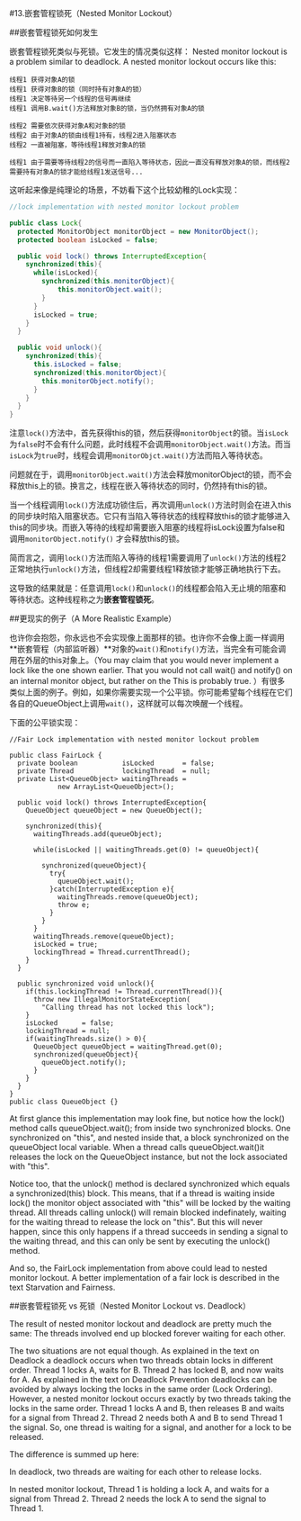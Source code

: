 #13.嵌套管程锁死（Nested Monitor Lockout）

##嵌套管程锁死如何发生

嵌套管程锁死类似与死锁。它发生的情况类似这样：
Nested monitor lockout is a problem similar to deadlock. A nested monitor lockout occurs like this:

```
线程1 获得对象A的锁
线程1 获得对象B的锁（同时持有对象A的锁）
线程1 决定等待另一个线程的信号再继续
线程1 调用B.wait()方法释放对象B的锁，当仍然拥有对象A的锁

线程2 需要依次获得对象A和对象B的锁
线程2 由于对象A的锁由线程1持有，线程2进入阻塞状态
线程2 一直被阻塞，等待线程1释放对象A的锁

线程1 由于需要等待线程2的信号而一直陷入等待状态，因此一直没有释放对象A的锁，而线程2需要持有对象A的锁才能给线程1发送信号...
```

这听起来像是纯理论的场景，不妨看下这个比较幼稚的Lock实现：

```Java
//lock implementation with nested monitor lockout problem

public class Lock{
  protected MonitorObject monitorObject = new MonitorObject();
  protected boolean isLocked = false;

  public void lock() throws InterruptedException{
    synchronized(this){
      while(isLocked){
        synchronized(this.monitorObject){
            this.monitorObject.wait();
        }
      }
      isLocked = true;
    }
  }

  public void unlock(){
    synchronized(this){
      this.isLocked = false;
      synchronized(this.monitorObject){
        this.monitorObject.notify();
      }
    }
  }
}
```

注意`lock()`方法中，首先获得this的锁，然后获得`monitorObject`的锁。当`isLock`为`false`时不会有什么问题，此时线程不会调用`monitorObject.wait()`方法。而当`isLock`为`true`时，线程会调用`monitorObjct.wait()`方法而陷入等待状态。

问题就在于，调用`monitorObject.wait()`方法会释放monitorObject的锁，而不会释放this上的锁。换言之，线程在嵌入等待状态的同时，仍然持有this的锁。

当一个线程调用`lock()`方法成功锁住后，再次调用`unlock()`方法时则会在进入this的同步块时陷入阻塞状态。它只有当陷入等待状态的线程释放this的锁才能够进入this的同步块。而嵌入等待的线程却需要嵌入阻塞的线程将isLock设置为false和调用`monitorObject.notify()` 才会释放this的锁。

简而言之，调用`lock()`方法而陷入等待的线程1需要调用了`unlock()`方法的线程2正常地执行`unlock()`方法，但线程2却需要线程1释放锁才能够正确地执行下去。

这导致的结果就是：任意调用`lock()`和`unlock()`的线程都会陷入无止境的阻塞和等待状态。这种线程称之为**嵌套管程锁死**。

##更现实的例子（A More Realistic Example）

也许你会抱怨，你永远也不会实现像上面那样的锁。也许你不会像上面一样调用**嵌套管程（内部监听器）**对象的`wait()`和`notify()`方法，当完全有可能会调用在外层的this对象上。（You may claim that you would never implement a lock like the one shown earlier. That you would not call wait() and notify() on an internal monitor object, but rather on the This is probably true. ）有很多类似上面的例子。例如，如果你需要实现一个公平锁。你可能希望每个线程在它们各自的QueueObject上调用`wait()`，这样就可以每次唤醒一个线程。

下面的公平锁实现：

```
//Fair Lock implementation with nested monitor lockout problem

public class FairLock {
  private boolean           isLocked       = false;
  private Thread            lockingThread  = null;
  private List<QueueObject> waitingThreads =
            new ArrayList<QueueObject>();

  public void lock() throws InterruptedException{
    QueueObject queueObject = new QueueObject();

    synchronized(this){
      waitingThreads.add(queueObject);

      while(isLocked || waitingThreads.get(0) != queueObject){

        synchronized(queueObject){
          try{
            queueObject.wait();
          }catch(InterruptedException e){
            waitingThreads.remove(queueObject);
            throw e;
          }
        }
      }
      waitingThreads.remove(queueObject);
      isLocked = true;
      lockingThread = Thread.currentThread();
    }
  }

  public synchronized void unlock(){
    if(this.lockingThread != Thread.currentThread()){
      throw new IllegalMonitorStateException(
        "Calling thread has not locked this lock");
    }
    isLocked      = false;
    lockingThread = null;
    if(waitingThreads.size() > 0){
      QueueObject queueObject = waitingThread.get(0);
      synchronized(queueObject){
        queueObject.notify();
      }
    }
  }
}
public class QueueObject {}
```

At first glance this implementation may look fine, but notice how the lock() method calls queueObject.wait(); from inside two synchronized blocks. One synchronized on "this", and nested inside that, a block synchronized on the queueObject local variable. When a thread calls queueObject.wait()it releases the lock on the QueueObject instance, but not the lock associated with "this".

Notice too, that the unlock() method is declared synchronized which equals a synchronized(this) block. This means, that if a thread is waiting inside lock() the monitor object associated with "this" will be locked by the waiting thread. All threads calling unlock() will remain blocked indefinately, waiting for the waiting thread to release the lock on "this". But this will never happen, since this only happens if a thread succeeds in sending a signal to the waiting thread, and this can only be sent by executing the unlock() method.

And so, the FairLock implementation from above could lead to nested monitor lockout. A better implementation of a fair lock is described in the text Starvation and Fairness.

##嵌套管程锁死 vs 死锁（Nested Monitor Lockout vs. Deadlock）

The result of nested monitor lockout and deadlock are pretty much the same: The threads involved end up blocked forever waiting for each other.

The two situations are not equal though. As explained in the text on Deadlock a deadlock occurs when two threads obtain locks in different order. Thread 1 locks A, waits for B. Thread 2 has locked B, and now waits for A. As explained in the text on Deadlock Prevention deadlocks can be avoided by always locking the locks in the same order (Lock Ordering). However, a nested monitor lockout occurs exactly by two threads taking the locks in the same order. Thread 1 locks A and B, then releases B and waits for a signal from Thread 2. Thread 2 needs both A and B to send Thread 1 the signal. So, one thread is waiting for a signal, and another for a lock to be released.

The difference is summed up here:

In deadlock, two threads are waiting for each other to release locks.

In nested monitor lockout, Thread 1 is holding a lock A, and waits
for a signal from Thread 2. Thread 2 needs the lock A to send the
signal to Thread 1.
